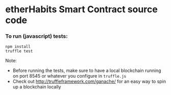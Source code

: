 # etherHabits Smart Contract source code

### To run (javascript) tests:
```
npm install
truffle test
```

Note: 
* Before running the tests, make sure to have a local blockchain running on port 8545 or whatever you configure in `truffle.js`
* Check out http://truffleframework.com/ganache/ for an easy way to spin up a blockchain locally
